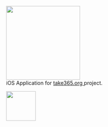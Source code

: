 <img src="https://take365.org/i/logo.svg" width="200"><br>
iOS Application for <a href="https://take365.org">take365.org </a> project. 

<a href="https://itunes.apple.com/us/app/take365-po-odnoj-fotografii/id1082676900?mt=8">
<img class="centered" src="https://devimages.apple.com.edgekey.net/app-store/marketing/guidelines/images/badge-download-on-the-app-store.svg" alt="" data-hires-status="pending" height="80" widt="270">
</a>
